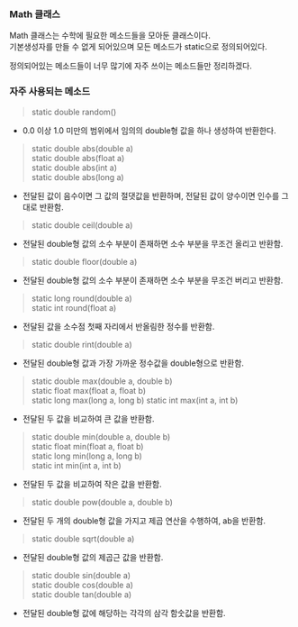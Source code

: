 ### Math 클래스
Math 클래스는 수학에 필요한 메소드들을 모아둔 클래스이다.   
기본생성자를 만들 수 없게 되어있으며 모든 메소드가 static으로 정의되어있다.

정의되어있는 메소드들이 너무 많기에 자주 쓰이는 메소드들만 정리하겠다.

### 자주 사용되는 메소드

> static double random()
- 0.0 이상 1.0 미만의 범위에서 임의의 double형 값을 하나 생성하여 반환한다.

> static double abs(double a)   
> static double abs(float a)   
> static double abs(int a)   
> static double abs(long a)
- 전달된 값이 음수이면 그 값의 절댓값을 반환하며, 전달된 값이 양수이면 인수를 그대로 반환함.

> static double ceil(double a)	
- 전달된 double형 값의 소수 부분이 존재하면 소수 부분을 무조건 올리고 반환함.

> static double floor(double a)	  
- 전달된 double형 값의 소수 부분이 존재하면 소수 부분을 무조건 버리고 반환함.

> static long round(double a)   
> static int round(float a)
- 전달된 값을 소수점 첫째 자리에서 반올림한 정수를 반환함.

> static double rint(double a)	   
- 전달된 double형 값과 가장 가까운 정수값을 double형으로 반환함.

> static double max(double a, double b)   
> static float max(float a, float b)   
> static long max(long a, long b)
> static int max(int a, int b)
- 전달된 두 값을 비교하여 큰 값을 반환함.

> static double min(double a, double b)   
> static float min(float a, float b)   
> static long min(long a, long b)   
> static int min(int a, int b)
- 전달된 두 값을 비교하여 작은 값을 반환함.

> static double pow(double a, double b)	
- 전달된 두 개의 double형 값을 가지고 제곱 연산을 수행하여, ab을 반환함.

> static double sqrt(double a)	
- 전달된 double형 값의 제곱근 값을 반환함.

> static double sin(double a)   
> static double cos(double a)   
> static double tan(double a)   
- 전달된 double형 값에 해당하는 각각의 삼각 함숫값을 반환함.
